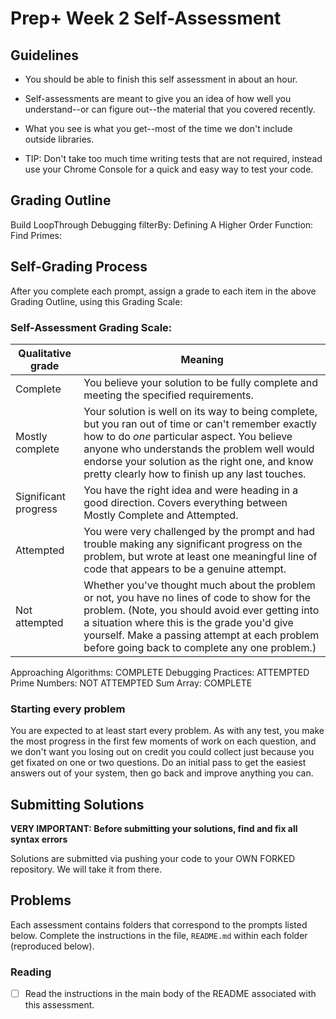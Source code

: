 # Prep+ Week 2 Self-Assessment

## Guidelines

- You should be able to finish this self assessment in about an hour.
- Self-assessments are meant to give you an idea of how well you understand--or can figure out--the material that you covered recently.

- What you see is what you get--most of the time we don't include outside libraries.
- TIP: Don't take too much time writing tests that are not required, instead use your Chrome Console for a quick and easy way to test your code.


## Grading Outline

Build LoopThrough
Debugging filterBy:
Defining A Higher Order Function:
Find Primes:

## Self-Grading Process

After you complete each prompt, assign a grade to each item in the above Grading Outline, using this Grading Scale:

### Self-Assessment Grading Scale:

Qualitative grade | Meaning
---|---
Complete             | You believe your solution to be fully complete and meeting the specified requirements.
Mostly complete      | Your solution is well on its way to being complete, but you ran out of time or can't remember exactly how to do *one* particular aspect. You believe anyone who understands the problem well would endorse your solution as the right one, and know pretty clearly how to finish up any last touches.
Significant progress | You have the right idea and were heading in a good direction. Covers everything between Mostly Complete and Attempted.
Attempted            | You were very challenged by the prompt and had trouble making any significant progress on the problem, but wrote at least one meaningful line of code that appears to be a genuine attempt.
Not attempted        | Whether you've thought much about the problem or not, you have no lines of code to show for the problem. (Note, you should avoid ever getting into a situation where this is the grade you'd give yourself. Make a passing attempt at each problem before going back to complete any one problem.)

Approaching Algorithms: COMPLETE
Debugging Practices:  ATTEMPTED
Prime Numbers: NOT ATTEMPTED
Sum Array:  COMPLETE

### Starting every problem

You are expected to at least start every problem. As with any test, you make the most progress in the first few moments of work on each question, and we don't want you losing out on credit you could collect just because you get fixated on one or two questions. Do an initial pass to get the easiest answers out of your system, then go back and improve anything you can.


## Submitting Solutions

**VERY IMPORTANT: Before submitting your solutions, find and fix all syntax errors**

Solutions are submitted via pushing your code to your OWN FORKED repository. We will take it from there.


## Problems

Each assessment contains folders that correspond to the prompts listed below. Complete the instructions in the file, `README.md` within each folder (reproduced below).

### Reading

* [ ] Read the instructions in the main body of the README associated
with this assessment.
